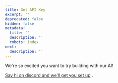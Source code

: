 ```yaml
---
title: Get API Key
excerpt: ''
deprecated: false
hidden: false
metadata:
  title: ''
  description: ''
  robots: index
next:
  description: ''
---
```

We're so excited you want to try building with our AI!

[Say hi on discord and we'll get you set up](https://discord.gg/nHuJc4Y4n7) .
